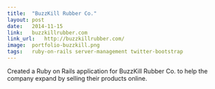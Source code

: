 ```yaml
---
title:	"BuzzKill Rubber Co."
layout:	post
date:	2014-11-15
link:	buzzkillrubber.com
link_url:	http://buzzkillrubber.com/
image:	portfolio-buzzkill.png
tags:	ruby-on-rails server-management twitter-bootstrap
---
```

Created a Ruby on Rails application for BuzzKill Rubber Co. to help the company expand by selling their products online.